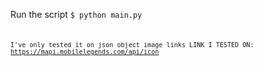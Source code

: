 Run the script
<code>$ python main.py<code>

I've only tested it on json object image links
LINK I TESTED ON: https://mapi.mobilelegends.com/api/icon